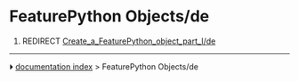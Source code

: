 # FeaturePython Objects/de
1.  REDIRECT [Create_a_FeaturePython_object_part_I/de](Create_a_FeaturePython_object_part_I/de.md)



---
⏵ [documentation index](../README.md) > FeaturePython Objects/de
